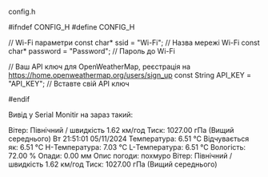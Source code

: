config.h

#ifndef CONFIG_H
#define CONFIG_H

// Wi-Fi параметри
const char* ssid = "Wi-Fi";        // Назва мережі Wi-Fi
const char* password = "Password";      // Пароль до Wi-Fi

// Ваш API ключ для OpenWeatherMap, реєстрація на https://home.openweathermap.org/users/sign_up
const String API_KEY = "API_KEY";  // Вставте свій API ключ

#endif

Вивід у Serial Monitir на зараз такий:
 
Вітер: Північний / швидкість 1.62 км/год
Тиск: 1027.00 гПа (Вищий середнього)
Вт 21:51:01 05/11/2024
Температура: 6.51 °C
Відчувається як: 6.51 °C
H-Температура: 7.03 °C
L-Температура: 6.51 °C
Вологість: 72.00 %
Опади: 0.00 мм
Опис погоди: похмуро
Вітер: Північний / швидкість 1.62 км/год
Тиск: 1027.00 гПа (Вищий середнього)
